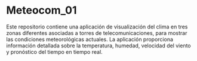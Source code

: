 # Meteocom_01
Este repositorio contiene una aplicación de visualización del clima en tres zonas diferentes asociadas a torres de telecomunicaciones, para mostrar las condiciones meteorológicas actuales. La aplicación proporciona información detallada sobre la temperatura, humedad, velocidad del viento y pronóstico del tiempo en tiempo real.  
